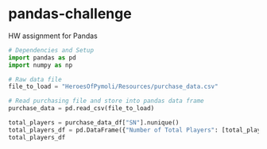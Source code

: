 # pandas-challenge
HW assignment for Pandas

```python
# Dependencies and Setup
import pandas as pd
import numpy as np

# Raw data file
file_to_load = "HeroesOfPymoli/Resources/purchase_data.csv"

# Read purchasing file and store into pandas data frame
purchase_data = pd.read_csv(file_to_load)

total_players = purchase_data_df["SN"].nunique()
total_players_df = pd.DataFrame({"Number of Total Players": [total_players]})
total_players_df

```

<!-- unique_items = purchase_data_df["Item ID"].nunique()
average_price = purchase_data_df["Price"].mean()
number_of_purchases = purchase_data_df["Purchase ID"].nunique()
total_revenue = purchase_data_df["Price"].sum()
summary_table_df = pd.DataFrame({"Number of Unique Items": [unique_items],
                                 "Average Price": [f"${round(average_price, 2)}"],
                                 "Number of Purchases": [number_of_purchases],
                                 "Total Revenue": [f"${float(total_revenue)}"]})
summary_table_df -->




```

